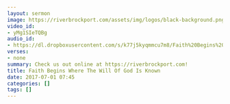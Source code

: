 ```yaml
---
layout: sermon
image: https://riverbrockport.com/assets/img/logos/black-background.png
video_id:
- yMg1SIeTQBg
audio_id:
- https://dl.dropboxusercontent.com/s/k77j5kyqmmcu7m8/Faith%20Begins%20Where%20The%20Will%20Of%20God%20Is%20Known.mp3?dl=0
verses:
- none
summary: Check us out online at https://riverbrockport.com!
title: Faith Begins Where The Will Of God Is Known
date: 2017-07-01 07:45
categories: []
tags: []
---
```

